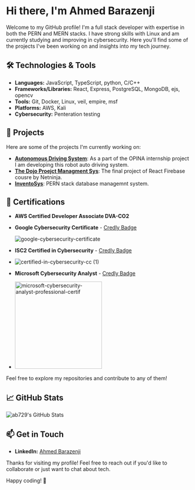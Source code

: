 # Hi there, I'm Ahmed Barazenji 

Welcome to my GitHub profile! I'm a full stack developer with expertise in both the PERN and MERN stacks. I have strong skills with Linux and am currently studying and improving in cybersecurity. Here you'll find some of the projects I've been working on and insights into my tech journey.

## 🛠️ Technologies & Tools

- **Languages:** JavaScript, TypeScript, python, C/C++
- **Frameworks/Libraries:** React, Express, PostgreSQL, MongoDB, ejs, opencv
- **Tools:** Git, Docker, Linux, veil, empire, msf
- **Platforms:** AWS, Kali
- **Cybersecurity:** Penteration testing

## 🌟 Projects

Here are some of the projects I'm currently working on:

- [**Autonomous Driving System**](https://github.com/ab729/OPINA-Simulation-robot): As a part of the OPINA internship project I am developing this robot auto driving system.
- [**The Dojo Proejct Managment Sys**](https://github.com/ab729/the-dojo-v2): The final project of React Firebase cousre by Netninja.
- [**InventoSys**](https://github.com/ab729/Database-Managment-System-Project-InventoSys): PERN stack database managemnt system.

## 🏅 Certifications

- **AWS Certified Developer Associate DVA-CO2**

- **Google Cybersecurity Certificate** - [Credly Badge](https://www.credly.com/badges/e02687a4-af32-44c3-9d18-4bccc1ad49fa)

  ![google-cybersecurity-certificate](https://github.com/user-attachments/assets/2a67f1c1-14d4-47b2-b8f5-b7866ebb3382)
- **ISC2 Certified in Cybersecurity** - [Credly Badge](https://www.credly.com/badges/1802c16e-cc08-4922-9620-883d7264faec)

- 
  ![certified-in-cybersecurity-cc (1)](https://github.com/user-attachments/assets/4c98ccae-e41c-4ba8-917a-d35c63ffaeaa)

- **Microsoft Cybersecurity Analyst** - [Credly Badge](https://www.credly.com/badges/b7d5ee0f-8275-47ce-8905-db428bd70178)
- 
  <img width="236" alt="microsoft-cybersecurity-analyst-professional-certif" src="https://github.com/user-attachments/assets/767141cd-5f5f-4d18-a8ae-5b120f0391cc" />



Feel free to explore my repositories and contribute to any of them!

## 📈 GitHub Stats

<img src="https://github-readme-stats.vercel.app/api/top-langs/?username=ab729&theme=dark&show_icons=true&hide_border=true&layout=compact" alt="ab729's GitHub Stats" />

## 📫 Get in Touch

- **LinkedIn:** [Ahmed Barazenji](https://www.linkedin.com/in/ahmed-barazenji-b0a219231/)

Thanks for visiting my profile! Feel free to reach out if you'd like to collaborate or just want to chat about tech.

Happy coding! 🚀
